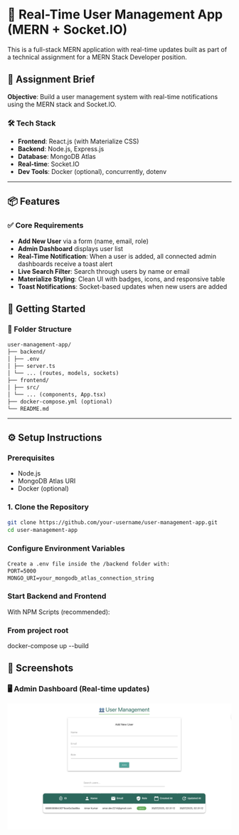 # 👥 Real-Time User Management App (MERN + Socket.IO)

This is a full-stack MERN application with real-time updates built as part of a technical assignment for a MERN Stack Developer position.

## 📌 Assignment Brief

**Objective**: Build a user management system with real-time notifications using the MERN stack and Socket.IO.

### 🛠 Tech Stack
- **Frontend**: React.js (with Materialize CSS)
- **Backend**: Node.js, Express.js
- **Database**: MongoDB Atlas
- **Real-time**: Socket.IO
- **Dev Tools**: Docker (optional), concurrently, dotenv

---

## 📦 Features

### ✅ Core Requirements
- **Add New User** via a form (name, email, role)
- **Admin Dashboard** displays user list
- **Real-Time Notification**: When a user is added, all connected admin dashboards receive a toast alert
- **Live Search Filter**: Search through users by name or email
- **Materialize Styling**: Clean UI with badges, icons, and responsive table
- **Toast Notifications**: Socket-based updates when new users are added

## 🚀 Getting Started

### 📁 Folder Structure
```
user-management-app/
├── backend/
│ ├── .env
│ ├── server.ts
│ └── ... (routes, models, sockets)
├── frontend/
│ ├── src/
│ └── ... (components, App.tsx)
├── docker-compose.yml (optional)
└── README.md
```


---

## ⚙️ Setup Instructions

### Prerequisites
- Node.js
- MongoDB Atlas URI
- Docker (optional)

### 1. Clone the Repository

```bash
git clone https://github.com/your-username/user-management-app.git
cd user-management-app
```

### Configure Environment Variables
```
Create a .env file inside the /backend folder with:
PORT=5000
MONGO_URI=your_mongodb_atlas_connection_string
```
### Start Backend and Frontend
With NPM Scripts (recommended):

### From project root
docker-compose up --build

## 📸 Screenshots

### 🖥️ Admin Dashboard (Real-time updates)
![Admin Dashboard](./screenshots/dashboard.png)
